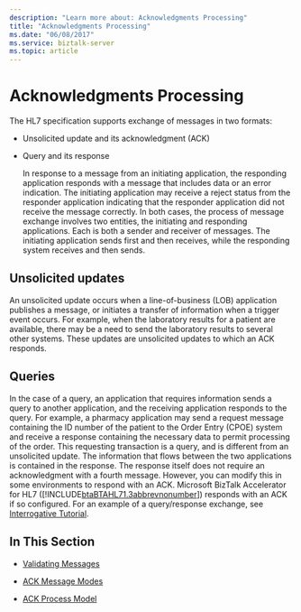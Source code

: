 ```yaml
---
description: "Learn more about: Acknowledgments Processing"
title: "Acknowledgments Processing"
ms.date: "06/08/2017"
ms.service: biztalk-server
ms.topic: article
---
```

# Acknowledgments Processing
The HL7 specification supports exchange of messages in two formats:  
  
- Unsolicited update and its acknowledgment (ACK)  
  
- Query and its response  
  
  In response to a message from an initiating application, the responding application responds with a message that includes data or an error indication. The initiating application may receive a reject status from the responder application indicating that the responder application did not receive the message correctly. In both cases, the process of message exchange involves two entities, the initiating and responding applications. Each is both a sender and receiver of messages. The initiating application sends first and then receives, while the responding system receives and then sends.  
  
## Unsolicited updates  
 An unsolicited update occurs when a line-of-business (LOB) application publishes a message, or initiates a transfer of information when a trigger event occurs. For example, when the laboratory results for a patient are available, there may be a need to send the laboratory results to several other systems. These updates are unsolicited updates to which an ACK responds.  
  
## Queries  
 In the case of a query, an application that requires information sends a query to another application, and the receiving application responds to the query. For example, a pharmacy application may send a request message containing the ID number of the patient to the Order Entry (CPOE) system and receive a response containing the necessary data to permit processing of the order. This requesting transaction is a query, and is different from an unsolicited update. The information that flows between the two applications is contained in the response. The response itself does not require an acknowledgment with a fourth message. However, you can modify this in some environments to respond with an ACK. Microsoft BizTalk Accelerator for HL7 ([!INCLUDE[btaBTAHL71.3abbrevnonumber](../../includes/btabtahl71-3abbrevnonumber-md.md)]) responds with an ACK if so configured. For an example of a query/response exchange, see [Interrogative Tutorial](../../adapters-and-accelerators/accelerator-hl7/interrogative-tutorial.md).  
  
## In This Section  
  
-   [Validating Messages](../../adapters-and-accelerators/accelerator-hl7/validating-messages.md)  
  
-   [ACK Message Modes](../../adapters-and-accelerators/accelerator-hl7/ack-message-modes.md)  
  
-   [ACK Process Model](../../adapters-and-accelerators/accelerator-hl7/ack-process-model.md)
